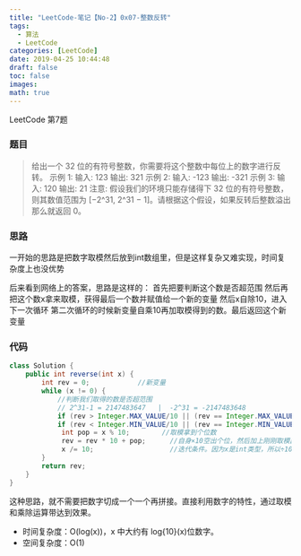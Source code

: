 ```yaml
---
title: "LeetCode-笔记【No-2】0x07-整数反转"
tags:
  - 算法
  - LeetCode
categories: [LeetCode]
date: 2019-04-25 10:44:48
draft: false
toc: false
images:
math: true
---
```


LeetCode 第7题

<!--more-->





### 题目

> 给出一个 32 位的有符号整数，你需要将这个整数中每位上的数字进行反转。
> 示例 1: 输入:  123  输出: 321
> 示例 2: 输入: -123 输出: -321
> 示例 3: 输入: 120   输出: 21
> 注意: 假设我们的环境只能存储得下 32 位的有符号整数，则其数值范围为 [−2^31, 2^31 − 1]。请根据这个假设，如果反转后整数溢出那么就返回 0。

### 思路

一开始的思路是把数字取模然后放到int数组里，但是这样复杂又难实现，时间复杂度上也没优势

后来看到网络上的答案，思路是这样的： 首先把要判断这个数是否超范围 然后再把这个数x拿来取模，获得最后一个数并赋值给一个新的变量 然后x自除10，进入下一次循环 第二次循环的时候新变量自乘10再加取模得到的数。最后返回这个新变量

### 代码

```java
class Solution {
    public int reverse(int x) {
        int rev = 0;            //新变量
        while (x != 0) {
            //判断我们取得的数是否超范围
            // 2^31-1 = 2147483647   |  -2^31 = -2147483648
            if (rev > Integer.MAX_VALUE/10 || (rev == Integer.MAX_VALUE / 10 && pop > 7)) return 0;
            if (rev < Integer.MIN_VALUE/10 || (rev == Integer.MIN_VALUE / 10 && pop < -8)) return 0;
             int pop = x % 10;        //取模拿到个位数
             rev = rev * 10 + pop;      //自身×10空出个位，然后加上刚刚取模出来的数
             x /= 10;                   //迭代条件。因为x是int类型，所以÷10以后小数点就被省略了
        }
        return rev;
    }
}
```

这种思路，就不需要把数字切成一个一个再拼接。直接利用数字的特性，通过取模和乘除运算带达到效果。

- 时间复杂度：O(log(x))，x 中大约有 log{10}(x)位数字。
- 空间复杂度：O(1)


